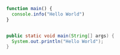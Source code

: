 ```typescript
function main() {
  console.info("Hello World")
}
```

`````
`````

````java  
public static void main(String[] args) {
  System.out.println("Hello World");
}
````    

```
